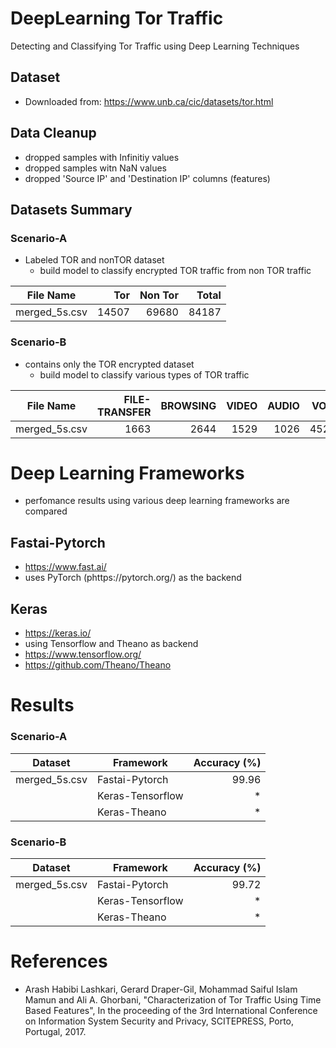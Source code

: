 # DeepLearning Tor Traffic

Detecting and Classifying Tor Traffic using Deep Learning Techniques

## Dataset

-   Downloaded from: https://www.unb.ca/cic/datasets/tor.html

## Data Cleanup

-   dropped samples with Infinitiy values
-   dropped samples witn NaN values
-   dropped 'Source IP' and 'Destination IP' columns (features)

## Datasets Summary

### Scenario-A

-   Labeled TOR and nonTOR dataset
    -   build model to classify encrypted TOR traffic from non TOR traffic

| File Name     |   Tor | Non Tor | Total |
| ------------- | ----: | ------: | ----: |
| merged_5s.csv | 14507 |   69680 | 84187 |

### Scenario-B

-   contains only the TOR encrypted dataset
    -   build model to classify various types of TOR traffic

| File Name     | FILE-TRANSFER | BROWSING | VIDEO | AUDIO | VOIP | CHAT |  P2P | MAIL | Total |
| ------------- | ------------: | -------: | ----: | ----: | ---: | ---: | ---: | ---: | ----: |
| merged_5s.csv |          1663 |     2644 |  1529 |  1026 | 4524 |  485 | 2139 |  497 | 14507 |

# Deep Learning Frameworks

-   perfomance results using various deep learning frameworks are compared

## Fastai-Pytorch

-   https://www.fast.ai/
-   uses PyTorch (phttps://pytorch.org/) as the backend

## Keras

-   https://keras.io/
-   using Tensorflow and Theano as backend
-   https://www.tensorflow.org/
-   https://github.com/Theano/Theano

# Results

### Scenario-A

| Dataset       | Framework        | Accuracy (%) |
| ------------- | ---------------- | -----------: |
| merged_5s.csv | Fastai-Pytorch   |        99.96 |
|               | Keras-Tensorflow |           \* |
|               | Keras-Theano     |           \* |

### Scenario-B

| Dataset       | Framework        | Accuracy (%) |
| ------------- | ---------------- | -----------: |
| merged_5s.csv | Fastai-Pytorch   |        99.72 |
|               | Keras-Tensorflow |           \* |
|               | Keras-Theano     |           \* |

# References

-   Arash Habibi Lashkari, Gerard Draper-Gil, Mohammad Saiful Islam Mamun and Ali A. Ghorbani, "Characterization of Tor Traffic Using Time Based Features", In the proceeding of the 3rd International Conference on Information System Security and Privacy, SCITEPRESS, Porto, Portugal, 2017.
